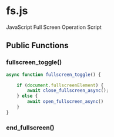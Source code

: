 # fs.js
JavaScript Full Screen Operation Script

## Public Functions

### fullscreen_toggle()

```JavaScript
async function fullscreen_toggle() {

    if (document.fullscreenElement) {
        await close_fullscreen_async();
    } else {
        await open_fullscreen_async()
    }
}
```

### end_fullscreen()

